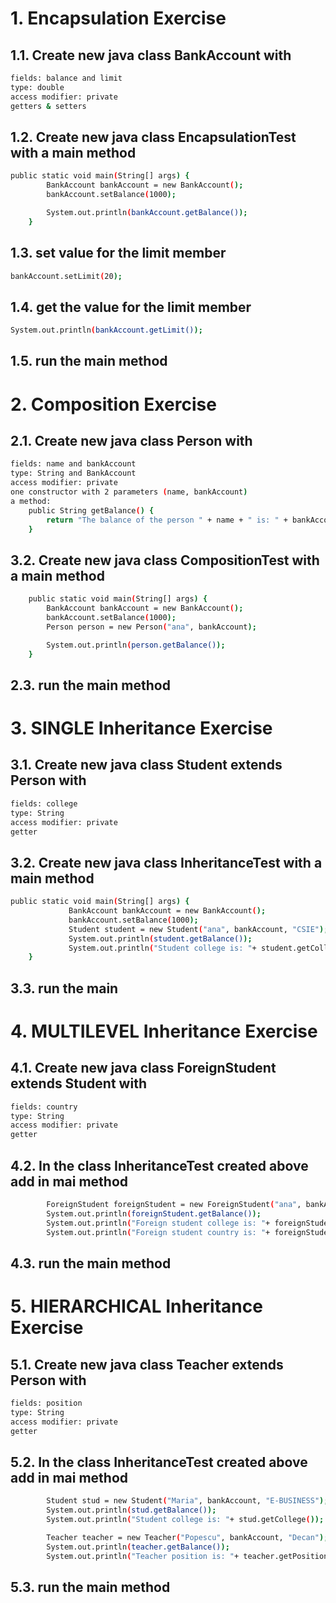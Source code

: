 # 1. Encapsulation Exercise

##  1.1. Create new java class BankAccount with

```bash
fields: balance and limit 
type: double
access modifier: private
getters & setters
```

## 1.2. Create new java class EncapsulationTest with a main method

```bash
public static void main(String[] args) {
        BankAccount bankAccount = new BankAccount();
        bankAccount.setBalance(1000);

        System.out.println(bankAccount.getBalance());
    }
```
## 1.3. set value for the limit member
```bash
bankAccount.setLimit(20);
```
## 1.4. get the value for the limit member
```bash
System.out.println(bankAccount.getLimit());
```
## 1.5. run the main method

# 2. Composition Exercise

##  2.1. Create new java class Person with

```bash
fields: name and bankAccount 
type: String and BankAccount
access modifier: private
one constructor with 2 parameters (name, bankAccount)
a method:
    public String getBalance() {
        return "The balance of the person " + name + " is: " + bankAccount.getBalance() + " RON";
    }
```

## 3.2. Create new java class CompositionTest with a main method

```bash
    public static void main(String[] args) {
        BankAccount bankAccount = new BankAccount();
        bankAccount.setBalance(1000);
        Person person = new Person("ana", bankAccount);

        System.out.println(person.getBalance());
    }
```
## 2.3. run the main method

# 3. SINGLE Inheritance Exercise

##  3.1. Create new java class Student extends Person with

```bash
fields: college
type: String
access modifier: private
getter
```

## 3.2. Create new java class InheritanceTest with a main method

```bash
public static void main(String[] args) {
             BankAccount bankAccount = new BankAccount();
             bankAccount.setBalance(1000);
             Student student = new Student("ana", bankAccount, "CSIE");
             System.out.println(student.getBalance());
             System.out.println("Student college is: "+ student.getCollege());
    }
```

## 3.3. run the main 

# 4. MULTILEVEL Inheritance Exercise

##  4.1. Create new java class ForeignStudent extends Student with

```bash
fields: country
type: String
access modifier: private
getter
```

## 4.2. In the class InheritanceTest created above add in mai method

```bash
        ForeignStudent foreignStudent = new ForeignStudent("ana", bankAccount, "CSIE", "France");
        System.out.println(foreignStudent.getBalance());
        System.out.println("Foreign student college is: "+ foreignStudent.getCollege());
        System.out.println("Foreign student country is: "+ foreignStudent.getCountry());
```

## 4.3. run the main method

# 5. HIERARCHICAL Inheritance Exercise

##  5.1. Create new java class Teacher extends Person with

```bash
fields: position
type: String
access modifier: private
getter
```

## 5.2. In the class InheritanceTest created above add in mai method

```bash
        Student stud = new Student("Maria", bankAccount, "E-BUSINESS");
        System.out.println(stud.getBalance());
        System.out.println("Student college is: "+ stud.getCollege());

        Teacher teacher = new Teacher("Popescu", bankAccount, "Decan");
        System.out.println(teacher.getBalance());
        System.out.println("Teacher position is: "+ teacher.getPosition());
```

## 5.3. run the main method



